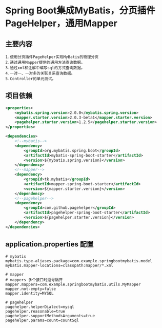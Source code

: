 # Spring Boot集成MyBatis，分页插件PageHelper，通用Mapper 

## 主要内容

    1.使用分页插件PageHelper实现MyBatis的物理分页
    2.通过通用Mapper提供的通用方法查询数据。
    3.通过xml和注解中编写sql的方式查询数据。
    4.一对一、一对多的关联关系查询数据。
    5.Controller的单元测试。


## 项目依赖
```xml
<properties>
    <mybatis.spring.version>2.0.0</mybatis.spring.version>
    <mapper.starter.version>2.0.3-beta1</mapper.starter.version>
    <pagehelper.starter.version>1.2.5</pagehelper.starter.version>
</properties>

<dependencies>
    <!--mybatis-->
    <dependency>
        <groupId>org.mybatis.spring.boot</groupId>
        <artifactId>mybatis-spring-boot-starter</artifactId>
        <version>${mybatis.spring.version}</version>
    </dependency>
    <!--mapper-->
    <dependency>
        <groupId>tk.mybatis</groupId>
        <artifactId>mapper-spring-boot-starter</artifactId>
        <version>${mapper.starter.version}</version>
    </dependency>
    <!--pagehelper-->
    <dependency>
        <groupId>com.github.pagehelper</groupId>
        <artifactId>pagehelper-spring-boot-starter</artifactId>
        <version>${pagehelper.starter.version}</version>
    </dependency>
</dependencies>
```

## application.properties 配置
```properties
# mybatis
mybatis.type-aliases-package=com.example.springbootmybatis.model
mybatis.mapper-locations=classpath:mapper/*.xml

# mapper
# mappers 多个接口时逗号隔开
mapper.mappers=com.example.springbootmybatis.utils.MyMapper
mapper.not-empty=false
mapper.identity=MYSQL

# pagehelper
pagehelper.helperDialect=mysql
pagehelper.reasonable=true
pagehelper.supportMethodsArguments=true
pagehelper.params=count=countSql
```